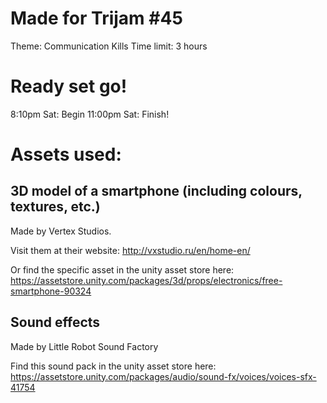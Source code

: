 # Made for Trijam \#45
Theme: Communication Kills
Time limit: 3 hours


# Ready set go!

8:10pm Sat: Begin
11:00pm Sat: Finish!


# Assets used:

## 3D model of a smartphone (including colours, textures, etc.)

Made by Vertex Studios.

Visit them at their website: http://vxstudio.ru/en/home-en/

Or find the specific asset in the unity asset store here: https://assetstore.unity.com/packages/3d/props/electronics/free-smartphone-90324


## Sound effects

Made by Little Robot Sound Factory

Find this sound pack in the unity asset store here: https://assetstore.unity.com/packages/audio/sound-fx/voices/voices-sfx-41754
